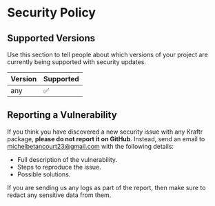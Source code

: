 # Security Policy

## Supported Versions

Use this section to tell people about which versions of your project are
currently being supported with security updates.

| Version | Supported          |
| ------- | ------------------ |
|   any   | :white_check_mark: |

## Reporting a Vulnerability

If you think you have discovered a new security issue with any Kraftr
package, **please do not report it on GitHub**. Instead, send an email to
michelbetancourt23@gmail.com with the following details:

- Full description of the vulnerability.
- Steps to reproduce the issue.
- Possible solutions.

If you are sending us any logs as part of the report, then make sure to redact
any sensitive data from them.
